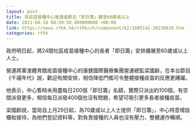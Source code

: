 ```yaml
---
layout: post
title: 有疫苗接種中心營運者歡迎「即日籌」擴至60歲或以上
date: 2021-08-10 08:59:58.000000000 +08:00
link: https://news.rthk.hk/rthk/ch/component/k2/1605142-20210810.htm
categories: rthk
---
```


政府明日起，將24間社區疫苗接種中心的長者「即日籌」安排擴展至60歲或以上人士。

營運將軍澳體育館疫苗接種中心的康健國際醫療集團營運總監梁國齡，在本台節目《千禧年代》說，歡迎有關安排，相信降低門檻可令整體接種疫苗的反應更踴躍。

他表示，中心暫時未用盡每日200個「即日籌」名額，實際只派出約100個，有空間派發更多，相信每日派發400個也沒有問題，希望可吸引更多長者接種疫苗。

梁國齡說，當局自上月29日起，為70歲或以上人士提供「即日籌」，中心特意增設櫃枱接待，為他們登記資料等，對負責接種的人員也沒有壓力，整體運作暢順。
